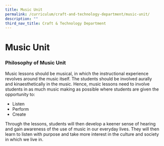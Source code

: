 ```yaml
---
title: Music Unit
permalink: /curriculum/craft-and-technology-department/music-unit/
description: ""
third_nav_title: Craft & Technology Department
---
```

# **Music Unit**

### Philosophy of Music Unit  

Music lessons should be musical, in which the instructional experience revolves around the music itself. The students should be involved aurally and kinaesthetically in the music. Hence, music lessons need to involve students in as much music making as possible where students are given the opportunity to:

*   Listen
*   Perform
*   Create

Through the lessons, students will then develop a keener sense of hearing and gain awareness of the use of music in our everyday lives. They will then learn to listen with purpose and take more interest in the culture and society in which we live in.